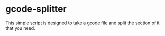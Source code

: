 # gcode-splitter

This simple script is designed to take a gcode file and split the section of it that you need.
